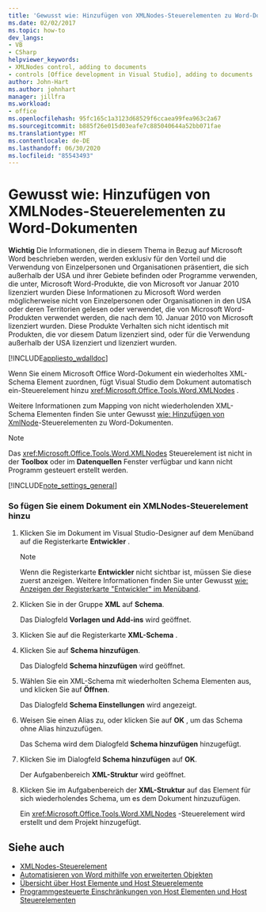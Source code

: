 ```yaml
---
title: 'Gewusst wie: Hinzufügen von XMLNodes-Steuerelementen zu Word-Dokumenten'
ms.date: 02/02/2017
ms.topic: how-to
dev_langs:
- VB
- CSharp
helpviewer_keywords:
- XMLNodes control, adding to documents
- controls [Office development in Visual Studio], adding to documents
author: John-Hart
ms.author: johnhart
manager: jillfra
ms.workload:
- office
ms.openlocfilehash: 95fc165c1a3123d68529f6ccaea99fea963c2a67
ms.sourcegitcommit: b885f26e015d03eafe7c885040644a52bb071fae
ms.translationtype: MT
ms.contentlocale: de-DE
ms.lasthandoff: 06/30/2020
ms.locfileid: "85543493"
---
```

# <a name="how-to-add-xmlnodes-controls-to-word-documents"></a>Gewusst wie: Hinzufügen von XMLNodes-Steuerelementen zu Word-Dokumenten
  **Wichtig** Die Informationen, die in diesem Thema in Bezug auf Microsoft Word beschrieben werden, werden exklusiv für den Vorteil und die Verwendung von Einzelpersonen und Organisationen präsentiert, die sich außerhalb der USA und ihrer Gebiete befinden oder Programme verwenden, die unter, Microsoft Word-Produkte, die von Microsoft vor Januar 2010 lizenziert wurden Diese Informationen zu Microsoft Word werden möglicherweise nicht von Einzelpersonen oder Organisationen in den USA oder deren Territorien gelesen oder verwendet, die von Microsoft Word-Produkten verwendet werden, die nach dem 10. Januar 2010 von Microsoft lizenziert wurden. Diese Produkte Verhalten sich nicht identisch mit Produkten, die vor diesem Datum lizenziert sind, oder für die Verwendung außerhalb der USA lizenziert und lizenziert wurden.

 [!INCLUDE[appliesto_wdalldoc](../vsto/includes/appliesto-wdalldoc-md.md)]

 Wenn Sie einem Microsoft Office Word-Dokument ein wiederholtes XML-Schema Element zuordnen, fügt Visual Studio dem Dokument automatisch ein-Steuerelement hinzu <xref:Microsoft.Office.Tools.Word.XMLNodes> .

 Weitere Informationen zum Mapping von nicht wiederholenden XML-Schema Elementen finden Sie unter Gewusst [wie: Hinzufügen von XmlNode](../vsto/how-to-add-xmlnode-controls-to-word-documents.md)-Steuerelementen zu Word-Dokumenten.

> [!NOTE]
> Das <xref:Microsoft.Office.Tools.Word.XMLNodes> Steuerelement ist nicht in der **Toolbox** oder im **Datenquellen** Fenster verfügbar und kann nicht Programm gesteuert erstellt werden.

 [!INCLUDE[note_settings_general](../sharepoint/includes/note-settings-general-md.md)]

### <a name="to-add-an-xmlnodes-control-to-a-document"></a>So fügen Sie einem Dokument ein XMLNodes-Steuerelement hinzu

1. Klicken Sie im Dokument im Visual Studio-Designer auf dem Menüband auf die Registerkarte **Entwickler** .

    > [!NOTE]
    > Wenn die Registerkarte **Entwickler** nicht sichtbar ist, müssen Sie diese zuerst anzeigen. Weitere Informationen finden Sie unter Gewusst [wie: Anzeigen der Registerkarte "Entwickler" im Menüband](../vsto/how-to-show-the-developer-tab-on-the-ribbon.md).

2. Klicken Sie in der Gruppe **XML** auf **Schema**.

     Das Dialogfeld **Vorlagen und Add-ins** wird geöffnet.

3. Klicken Sie auf die Registerkarte **XML-Schema** .

4. Klicken Sie auf **Schema hinzufügen**.

     Das Dialogfeld **Schema hinzufügen** wird geöffnet.

5. Wählen Sie ein XML-Schema mit wiederholten Schema Elementen aus, und klicken Sie auf **Öffnen**.

     Das Dialogfeld **Schema Einstellungen** wird angezeigt.

6. Weisen Sie einen Alias zu, oder klicken Sie auf **OK** , um das Schema ohne Alias hinzuzufügen.

     Das Schema wird dem Dialogfeld **Schema hinzufügen** hinzugefügt.

7. Klicken Sie im Dialogfeld **Schema hinzufügen** auf **OK**.

     Der Aufgabenbereich **XML-Struktur** wird geöffnet.

8. Klicken Sie im Aufgabenbereich der **XML-Struktur** auf das Element für sich wiederholendes Schema, um es dem Dokument hinzuzufügen.

     Ein <xref:Microsoft.Office.Tools.Word.XMLNodes> -Steuerelement wird erstellt und dem Projekt hinzugefügt.

## <a name="see-also"></a>Siehe auch
- [XMLNodes-Steuerelement](../vsto/xmlnodes-control.md)
- [Automatisieren von Word mithilfe von erweiterten Objekten](../vsto/automating-word-by-using-extended-objects.md)
- [Übersicht über Host Elemente und Host Steuerelemente](../vsto/host-items-and-host-controls-overview.md)
- [Programmgesteuerte Einschränkungen von Host Elementen und Host Steuerelementen](../vsto/programmatic-limitations-of-host-items-and-host-controls.md)
